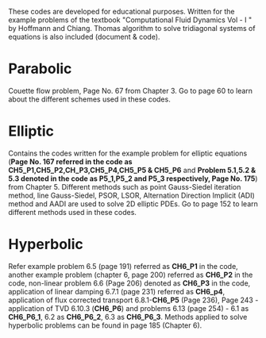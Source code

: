 These codes are developed for educational purposes. Written for the example problems of the textbook "Computational Fluid Dynamics Vol - I " by Hoffmann and Chiang. Thomas algorithm to solve tridiagonal systems of equations is also included (document & code). 
# Parabolic
Couette flow problem, Page No. 67 from Chapter 3. Go to page 60 to learn about the different schemes used in these codes.  

# Elliptic
Contains the codes written for the example problem for elliptic equations (**Page No. 167 referred in the code as CH5_P1,CH5_P2,CH_P3,CH5_P4,CH5_P5 & CH5_P6** and **Problem 5.1,5.2 & 5.3 denoted in the code as P5_1,P5_2 and P5_3 respectively, Page No. 175**) from Chapter 5. Different methods such as point Gauss-Siedel iteration method, line Gauss-Siedel, PSOR, LSOR, Alternation Direction Implicit (ADI) method and AADI are used to solve 2D elliptic PDEs. Go to page 152 to learn different methods used in these codes.  

# Hyperbolic
Refer example problem 6.5 (page 191) referred as **CH6_P1** in the code, another example problem (chapter 6, page 200) referred as **CH6_P2** in the code, non-linear problem 6.6 (Page 206) denoted as **CH6_P3** in the code, application of linear damping 6.7.1 (page 231) referred as **CH6_p4**, application of flux corrected transport 6.8.1-**CH6_P5** (Page 236), Page 243 - application of TVD 6.10.3 (**CH6_P6**) and problems 6.13 (page 254) - 6.1 as **CH6_P6_1**, 6.2 as **CH6_P6_2**, 6.3 as **CH6_P6_3**. Methods applied to solve hyperbolic problems can be found in page 185 (Chapter 6). 
